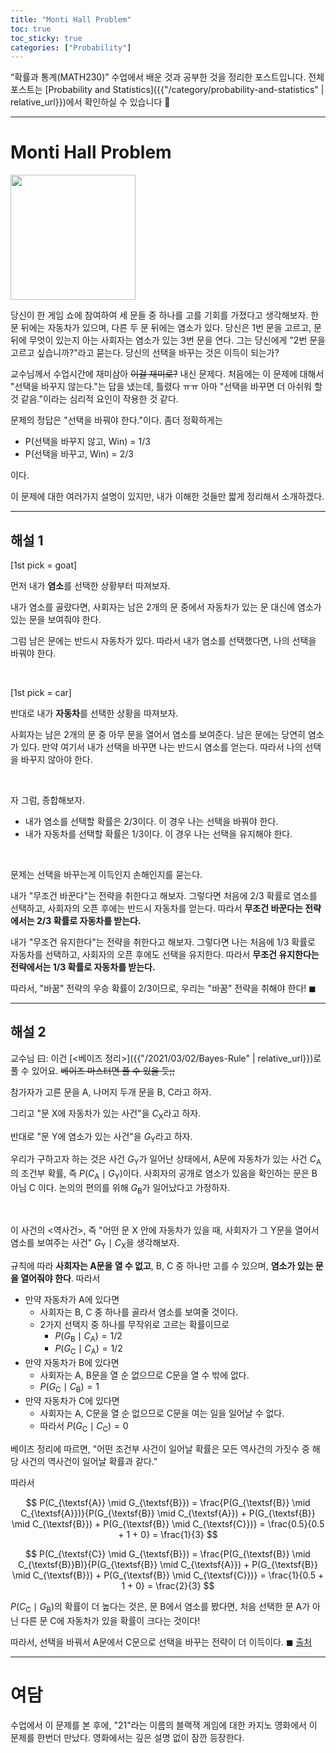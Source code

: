 ```yaml
---
title: "Monti Hall Problem"
toc: true
toc_sticky: true
categories: ["Probability"]
---
```

“확률과 통계(MATH230)” 수업에서 배운 것과 공부한 것을 정리한 포스트입니다. 전체 포스트는 [Probability and Statistics]({{"/category/probability-and-statistics" | relative_url}})에서 확인하실 수 있습니다 🎲

<hr/>

# Monti Hall Problem

<div class="notice" markdown="1">

<div class="img-wrapper">
<img src= "https://upload.wikimedia.org/wikipedia/commons/thumb/3/3f/Monty_open_door.svg/440px-Monty_open_door.svg.png" style="width:200px;">
</div>

당신이 한 게임 쇼에 참여하여 세 문들 중 하나를 고를 기회를 가졌다고 생각해보자. 한 문 뒤에는 자동차가 있으며, 다른 두 문 뒤에는 염소가 있다. 당신은 1번 문을 고르고, 문 뒤에 무엇이 있는지 아는 사회자는 염소가 있는 3번 문을 연다. 그는 당신에게 "2번 문을 고르고 싶습니까?"라고 묻는다. 당신의 선택을 바꾸는 것은 이득이 되는가?

</div>


교수님께서 수업시간에 재미삼아 ~~이걸 재미로?~~ 내신 문제다. 처음에는 이 문제에 대해서 "선택을 바꾸지 않는다."는 답을 냈는데, 틀렸다 ㅠㅠ 아마 "선택을 바꾸면 더 아쉬워 할 것 같음."이라는 심리적 요인이 작용한 것 같다.

문제의 정답은 "선택을 바꿔야 한다."이다. 좀더 정확하게는

- P(선택을 바꾸지 않고, Win) = 1/3
- P(선택을 바꾸고, Win) = 2/3

이다.

이 문제에 대한 여러가지 설명이 있지만, 내가 이해한 것들만 짧게 정리해서 소개하겠다.

<hr/>

## 해설 1

[1st pick = goat]

먼저 내가 **염소**를 선택한 상황부터 따져보자.

내가 염소를 골랐다면, 사회자는 남은 2개의 문 중에서 자동차가 있는 문 대신에 염소가 있는 문을 보여줘야 한다.

그럼 남은 문에는 반드시 자동차가 있다. 따라서 내가 염소를 선택했다면, 나의 선택을 바꿔야 한다.

<br/>

[1st pick = car]

반대로 내가 **자동차**를 선택한 상황을 따져보자.

사회자는 남은 2개의 문 중 아무 문을 열어서 염소를 보여준다. 남은 문에는 당연히 염소가 있다. 만약 여기서 내가 선택을 바꾸면 나는 반드시 염소를 얻는다. 따라서 나의 선택을 바꾸지 않아야 한다.

<br/>

자 그럼, 종합해보자.

- 내가 염소를 선택할 확률은 2/3이다. 이 경우 나는 선택을 바꿔야 한다.
- 내가 자동차를 선택할 확률은 1/3이다. 이 경우 나는 선택을 유지해야 한다.

<br/>

문제는 선택을 바꾸는게 이득인지 손해인지를 묻는다.

내가 "무조건 바꾼다"는 전략을 취한다고 해보자. 그렇다면 처음에 2/3 확률로 염소를 선택하고, 사회자의 오픈 후에는 반드시 자동차를 얻는다. 따라서 **무조건 바꾼다는 전략에서는 2/3 확률로 자동차를 받는다.**

내가 "무조건 유지한다"는 전략을 취한다고 해보자. 그렇다면 나는 처음에 1/3 확률로 자동차를 선택하고, 사회자의 오픈 후에도 선택을 유지한다. 따라서 **무조건 유지한다는 전략에서는 1/3 확률로 자동차를 받는다.**

따라서, "바꿈" 전략의 우승 확률이 2/3이므로, 우리는 "바꿈" 전략을 취해야 한다! $\blacksquare$


<hr/>

## 해설 2

교수님 曰: 이건 [\<베이즈 정리\>]({{"/2021/03/02/Bayes-Rule" | relative_url}})로 풀 수 있어요. ~~베이즈 마스터면 풀 수 있을 듯;;~~

참가자가 고른 문을 $\textsf{A}$, 나머지 두개 문을 $\textsf{B}$, $\textsf{C}$라고 하자.

그리고 "문 $\textsf{X}$에 자동차가 있는 사건"을 $C_{\textsf{X}}$라고 하자.

반대로 "문 $\textsf{Y}$에 염소가 있는 사건"을 $G_{\textsf{Y}}$라고 하자.

우리가 구하고자 하는 것은 사건 $G_{\textsf{Y}}$가 일어난 상태에서, $\textsf{A}$문에 자동차가 있는 사건 $C_{\textsf{A}}$의 조건부 확률, 즉 $P(C_{\textsf{A}} \mid G_{\textsf{Y}})$이다. 사회자의 공개로 염소가 있음을 확인하는 문은 $\textsf{B}$ 아님 $\textsf{C}$ 이다. 논의의 편의를 위해 $G_{\textsf{B}}$가 일어났다고 가정하자.

<br/>

이 사건의 \<역사건\>, 즉 "어떤 문 $\textsf{X}$ 안에 자동차가 있을 때, 사회자가 그 $\textsf{Y}$문을 열어서 염소를 보여주는 사건" $G_{\textsf{Y}} \mid C_{\textsf{X}}$을 생각해보자.

규칙에 따라 **사회자는 $\textsf{A}$문을 열 수 없고**, $\textsf{B}$, $\textsf{C}$ 중 하나만 고를 수 있으며, **염소가 있는 문을 열어줘야 한다**. 따라서

- 만약 자동차가 $\textsf{A}$에 있다면
  - 사회자는 $\textsf{B}$, $\textsf{C}$ 중 하나를 골라서 염소를 보여줄 것이다.
  - 2가지 선택지 중 하나를 무작위로 고르는 확률이므로
    - $P(G_{\textsf{B}} \mid C_{\textsf{A}}) = 1/2$
    - $P(G_{\textsf{C}} \mid C_{\textsf{A}}) = 1/2$
- 만약 자동차가 $\textsf{B}$에 있다면
  - 사회자는 $\textsf{A}$, $\textsf{B}$문을 열 순 없으므로 $\textsf{C}$문을 열 수 밖에 없다.
  - $P(G_{\textsf{C}} \mid C_{\textsf{B}}) = 1$
- 만약 자동차가 $\textsf{C}$에 있다면
  - 사회자는 $\textsf{A}$, $\textsf{C}$문을 열 순 없으므로 $\textsf{C}$문을 여는 일을 일어날 수 없다.
  - 따라서 $P(G_{\textsf{C}} \mid C_{\textsf{C}}) = 0$

베이즈 정리에 따르면, "어떤 조건부 사건이 일어날 확률은 모든 역사건의 가짓수 중 해당 사건의 역사건이 일어날 확률과 같다."

따라서

$$
P(C_{\textsf{A}} \mid G_{\textsf{B}}) = \frac{P(G_{\textsf{B}} \mid C_{\textsf{A}})}{P(G_{\textsf{B}} \mid C_{\textsf{A}}) + P(G_{\textsf{B}} \mid C_{\textsf{B}}) + P(G_{\textsf{B}} \mid C_{\textsf{C}})} = \frac{0.5}{0.5 + 1 + 0} = \frac{1}{3}
$$

$$
P(C_{\textsf{C}} \mid G_{\textsf{B}}) = \frac{P(G_{\textsf{B}} \mid C_{\textsf{B}}B)}{P(G_{\textsf{B}} \mid C_{\textsf{A}}) + P(G_{\textsf{B}} \mid C_{\textsf{B}}) + P(G_{\textsf{B}} \mid C_{\textsf{C}})} = \frac{1}{0.5 + 1 + 0} = \frac{2}{3}
$$

$P(C_{\textsf{C}} \mid G_{\textsf{B}})$의 확률이 더 높다는 것은, 문 $\textsf{B}$에서 염소를 봤다면, 처음 선택한 문 $\textsf{A}$가 아닌 다른 문 $\textsf{C}$에 자동차가 있을 확률이 크다는 것이다!

따라서, 선택을 바꿔서 $\textsf{A}$문에서 $\textsf{C}$문으로 선택을 바꾸는 전략이 더 이득이다. $\blacksquare$ [출처](https://namu.wiki/w/%EB%AA%AC%ED%8B%B0%20%ED%99%80%20%EB%AC%B8%EC%A0%9C#s-3.3)

<hr/>

# 여담

수업에서 이 문제를 본 후에, "21"라는 이름의 블랙잭 게임에 대한 카지노 영화에서 이 문제를 한번더 만났다. 영화에서는 깊은 설명 없이 잠깐 등장한다.
